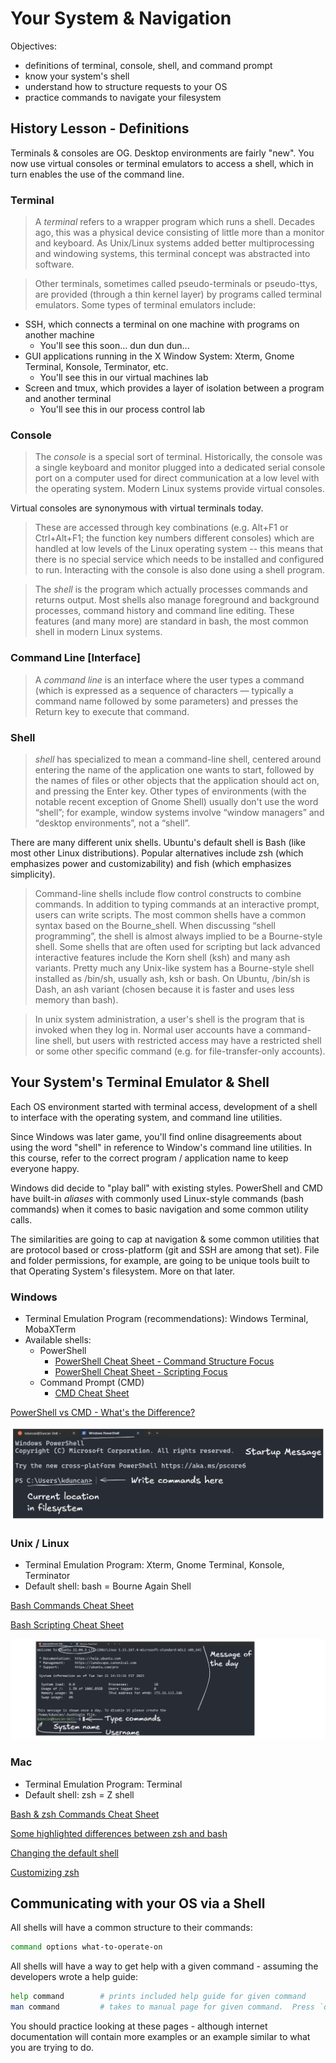 # Your System & Navigation

Objectives:
- definitions of terminal, console, shell, and command prompt
- know your system's shell
- understand how to structure requests to your OS
- practice commands to navigate your filesystem

## History Lesson - Definitions

Terminals & consoles are OG.  Desktop environments are fairly "new".  You now use virtual consoles or terminal emulators to access a shell, which in turn enables the use of the command line.

### Terminal

> A *terminal* refers to a wrapper program which runs a shell. Decades ago, this was a physical device consisting of little more than a monitor and keyboard. As Unix/Linux systems added better multiprocessing and windowing systems, this terminal concept was abstracted into software. 

> Other terminals, sometimes called pseudo-terminals or pseudo-ttys, are provided (through a thin kernel layer) by programs called terminal emulators. Some types of terminal emulators include:
- SSH, which connects a terminal on one machine with programs on another machine
    - You'll see this soon... dun dun dun...
- GUI applications running in the X Window System: Xterm, Gnome Terminal, Konsole, Terminator, etc.
    - You'll see this in our virtual machines lab
- Screen and tmux, which provides a layer of isolation between a program and another terminal
    - You'll see this in our process control lab

### Console

> The *console* is a special sort of terminal. Historically, the console was a single keyboard and monitor plugged into a dedicated serial console port on a computer used for direct communication at a low level with the operating system. Modern Linux systems provide virtual consoles. 

Virtual consoles are synonymous with virtual terminals today.

> These are accessed through key combinations (e.g. Alt+F1 or Ctrl+Alt+F1; the function key numbers different consoles) which are handled at low levels of the Linux operating system -- this means that there is no special service which needs to be installed and configured to run. Interacting with the console is also done using a shell program.

> The *shell* is the program which actually processes commands and returns output. Most shells also manage foreground and background processes, command history and command line editing. These features (and many more) are standard in bash, the most common shell in modern Linux systems.

### Command Line [Interface]

> A *command line* is an interface where the user types a command (which is expressed as a sequence of characters — typically a command name followed by some parameters) and presses the Return key to execute that command.

### Shell

> *shell* has specialized to mean a command-line shell, centered around entering the name of the application one wants to start, followed by the names of files or other objects that the application should act on, and pressing the Enter key. Other types of environments (with the notable recent exception of Gnome Shell) usually don't use the word “shell”; for example, window systems involve “window managers” and “desktop environments”, not a “shell”.

There are many different unix shells. Ubuntu's default shell is Bash (like most other Linux distributions). Popular alternatives include zsh (which emphasizes power and customizability) and fish (which emphasizes simplicity).

> Command-line shells include flow control constructs to combine commands. In addition to typing commands at an interactive prompt, users can write scripts. The most common shells have a common syntax based on the Bourne_shell. When discussing “shell programming”, the shell is almost always implied to be a Bourne-style shell. Some shells that are often used for scripting but lack advanced interactive features include the Korn shell (ksh) and many ash variants. Pretty much any Unix-like system has a Bourne-style shell installed as /bin/sh, usually ash, ksh or bash. On Ubuntu, /bin/sh is Dash, an ash variant (chosen because it is faster and uses less memory than bash).

> In unix system administration, a user's shell is the program that is invoked when they log in. Normal user accounts have a command-line shell, but users with restricted access may have a restricted shell or some other specific command (e.g. for file-transfer-only accounts).

## Your System's Terminal Emulator & Shell

Each OS environment started with terminal access, development of a shell to interface with the operating system, and command line utilities.

Since Windows was later game, you'll find online disagreements about using the word "shell" in reference to Window's command line utilities.  In this course, refer to the correct program / application name to keep everyone happy.

Windows did decide to "play ball" with existing styles.  PowerShell and CMD have built-in *aliases* with commonly used Linux-style commands (bash commands) when it comes to basic navigation and some common utility calls.

The similarities are going to cap at navigation & some common utilities that are protocol based or cross-platform (git and SSH are among that set).  File and folder permissions, for example, are going to be unique tools built to that Operating System's filesystem.  More on that later.

### Windows

- Terminal Emulation Program (recommendations): Windows Terminal, MobaXTerm
- Available shells:
    - PowerShell
        - [PowerShell Cheat Sheet - Command Structure Focus](https://github.com/ab14jain/PowerShell)
        - [PowerShell Cheat Sheet - Scripting Focus](https://gist.github.com/pcgeek86/336e08d1a09e3dd1a8f0a30a9fe61c8a)
    - Command Prompt (CMD)
        - [CMD Cheat Sheet](https://serverspace.us/support/help/windows-cmd-commands-cheat-sheet/)

[PowerShell vs CMD - What's the Difference?](https://phoenixnap.com/kb/powershell-vs-cmd)

![PowerShell labels](imgs/PowerShell-MarkedUp.png)

### Unix / Linux

- Terminal Emulation Program: Xterm, Gnome Terminal, Konsole, Terminator
- Default shell: bash = Bourne Again Shell

[Bash Commands Cheat Sheet](https://github.com/RehanSaeed/Bash-Cheat-Sheet)

[Bash Scripting Cheat Sheet](https://devhints.io/bash)

![Ubuntu / bash labels](imgs/Ubuntu-MarkedUp.png)

### Mac

- Terminal Emulation Program: Terminal
- Default shell: zsh = Z shell

[Bash & zsh Commands Cheat Sheet](https://www.datacamp.com/cheat-sheet/bash-and-zsh-shell-terminal-basics-cheat-sheet)

[Some highlighted differences between zsh and bash](https://news.learnenough.com/macos-bash-zshell#learn_enough_command_line)

[Changing the default shell](https://support.apple.com/guide/terminal/change-the-default-shell-trml113/mac)

[Customizing zsh](https://ohmyz.sh/)

## Communicating with your OS via a Shell

All shells will have a common structure to their commands:
```bash
command options what-to-operate-on
```

All shells will have a way to get help with a given command - assuming the developers wrote a help guide:
```bash
help command        # prints included help guide for given command
man command         # takes to manual page for given command.  Press `q` to quit guide
```

You should practice looking at these pages - although internet documentation will contain more examples or an example similar to what you are trying to do.





